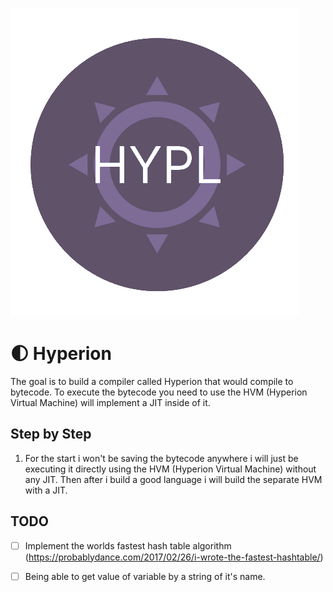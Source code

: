 ![Logo](logo/logo.png)

# 🌓 Hyperion

The goal is to build a compiler called Hyperion that would compile to bytecode.
To execute the bytecode you need to use the HVM (Hyperion Virtual Machine) will implement a JIT inside of it.

## Step by Step

1. For the start i won't be saving the bytecode anywhere i will just be executing it directly using the HVM (Hyperion Virtual Machine) without any JIT. Then after i build a good language i will build the separate HVM with a JIT.

## TODO

- [ ] Implement the worlds fastest hash table algorithm (https://probablydance.com/2017/02/26/i-wrote-the-fastest-hashtable/)

- [ ] Being able to get value of variable by a string of it's name.


